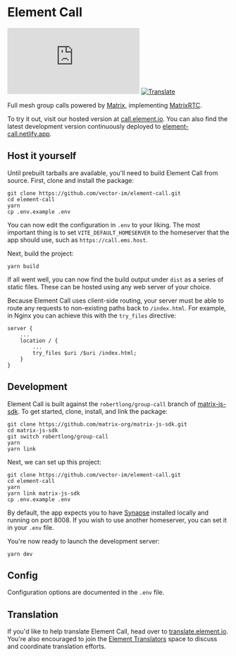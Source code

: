 # Element Call

[![Chat](https://img.shields.io/matrix/webrtc:matrix.org)](https://matrix.to/#/#webrtc:matrix.org)
[![Translate](https://translate.element.io/widgets/element-call/-/element-call/svg-badge.svg)](https://translate.element.io/engage/element-call/)

Full mesh group calls powered by [Matrix](https://matrix.org), implementing [MatrixRTC](https://github.com/matrix-org/matrix-spec-proposals/blob/matthew/group-voip/proposals/3401-group-voip.md).

To try it out, visit our hosted version at [call.element.io](https://call.element.io). You can also find the latest development version continuously deployed to [element-call.netlify.app](https://element-call.netlify.app).

## Host it yourself

Until prebuilt tarballs are available, you'll need to build Element Call from source. First, clone and install the package:

```
git clone https://github.com/vector-im/element-call.git
cd element-call
yarn
cp .env.example .env
```

You can now edit the configuration in `.env` to your liking. The most important thing is to set `VITE_DEFAULT_HOMESERVER` to the homeserver that the app should use, such as `https://call.ems.host`.

Next, build the project:

```
yarn build
```

If all went well, you can now find the build output under `dist` as a series of static files. These can be hosted using any web server of your choice.

Because Element Call uses client-side routing, your server must be able to route any requests to non-existing paths back to `/index.html`. For example, in Nginx you can achieve this with the `try_files` directive:

```
server {
    ...
    location / {
        ...
        try_files $uri /$uri /index.html;
    }
}
```

## Development

Element Call is built against the `robertlong/group-call` branch of [matrix-js-sdk](https://github.com/matrix-org/matrix-js-sdk/pull/2553). To get started, clone, install, and link the package:

```
git clone https://github.com/matrix-org/matrix-js-sdk.git
cd matrix-js-sdk
git switch robertlong/group-call
yarn
yarn link
```

Next, we can set up this project:

```
git clone https://github.com/vector-im/element-call.git
cd element-call
yarn
yarn link matrix-js-sdk
cp .env.example .env
```

By default, the app expects you to have [Synapse](https://matrix-org.github.io/synapse/latest/setup/installation.html) installed locally and running on port 8008. If you wish to use another homeserver, you can set it in your `.env` file.

You're now ready to launch the development server:

```
yarn dev
```

## Config

Configuration options are documented in the `.env` file.

## Translation

If you'd like to help translate Element Call, head over to [translate.element.io](https://translate.element.io/engage/element-call/). You're also encouraged to join the [Element Translators](https://matrix.to/#/#translators:element.io) space to discuss and coordinate translation efforts.
